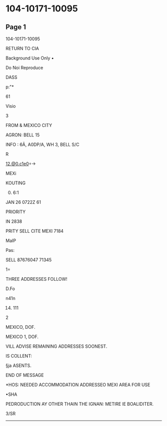 # 104-10171-10095

## Page 1

104-10171-10095

RETURN TO CIA

Background Use Only •

Do Noi Reproduce

DASS

p:"*

61

Visio

3

FROM & MEXICO CITY

AGRON: BELL 15

INFO : 6Ã, A0DP/A, WH 3, BELL S/C

R

12.@0.c1e0÷→

MEXi

KOUTING

0. 6:1

JAN 26 0722Z 61

PRIORITY

IN 2838

PRITY SELL CITE MEXI 7184

MaIP

Pas:

SELL 87676047 71345

1=

THREE ADDRESSES FOLLOW!

D.Fo

n41n

14. 111

2

MEXICO, DOF.

MEXICO 1, DOF.

VILL ADVISE REMAINING ADDRESSES SOONEST.

IS COLLENT:

§ja ASENTS.

END OF MESSAGE

*HOS: NEEDED ACCOMMODATION ADDRESSEO MEXI AREA FOR USE

•SHA

PEDRODUCTION AY OTHER THAIN THE IGNAN: METIRE lE BOALIDITER.

3/SR

---

